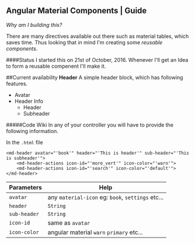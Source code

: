 ## Angular Material Components | Guide

_Why am I building this?_

There are many directives available out there such as material tables, which saves time. Thus looking that in mind I'm creating some _reusable components_.

####Status
I started this on 21st of October, 2016. Whenever I'll get an Idea to form a reusable compenent I'll make it.

##Current availability
**Header** A simple header block, which has following features.
* Avatar
* Header Info
	* Header
	* Subheader

#####Code Wiki
In any of your controller you will have to provide the following information.

In the `.html` file
```
<md-header avatar="'book'" header="'This is header'" sub-header="'This is subheader'">
	<md-header-actions icon-id="'more_vert'" icon-color="'warn'">
	<md-header-actions icon-id="'search'" icon-color="'default'">
</md-header>
```

Parameters | Help
---------- | ----
`avatar` | any `material-icon` eg: `book`, `settings` etc...
`header` | `String`
`sub-header` | `String`
`icon-id` | same as `avatar`
`icon-color` | angular material `warn` `primary` etc...

